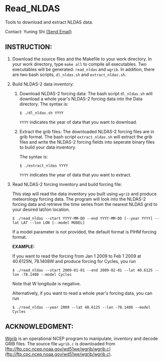 Read_NLDAS
==========

Tools to download and extract NLDAS data.

Contact: Yuning Shi [(Send Email)](mailto:yshi@psu.edu)


INSTRUCTION:
------------

1. Download the source files and the Makefile to your work directory. In your work directory, type `make all` to compile all executables. Two executables will be generated: `read_nldas` and `wgrib`. In addition, there are two bash scripts, `dl_nldas.sh` and `extract_nldas.sh`.

2. Build NLDAS-2 data inventory:
    1. Download NLDAS-2 forcing data:
        The bash script `dl_nldas.sh` will download a whole year's NLDAS-2 forcing data into the Data directory.
        The syntax is:
        
        ```
        $ ./dl_nldas.sh YYYY
        ```
        
        `YYYY` indicates the year of data that you want to download.
    
    2. Extract the grib files:
        The downloaded NLDAS-2 forcing files are in grib format. The bash script `extract_nldas.sh` will extract the grib files and write the NLDAS-2 forcing fields into seperate binary files to build your data inventory.
        
        The syntax is:
        
        ```
        $ ./extract_nldas YYYY
        ```
        
        `YYYY` indicates the year of data that you want to extract.

3. Read NLDAS-2 forcing inventory and build forcing file: 

    This step will read the data inventory you built using `wgrib` and produce meteorology forcing data.
    The program will look into the NLDAS-2 forcing data and retrieve the time series from the nearest NLDAS grid to your desired lat/lon location.
    
   ```
   $ ./read_nldas --start YYYY-MM-DD --end YYYY-MM-DD [--year YYYY] --lat LAT --lon LON [--model MODEL]
   ```
   
   If a model parameter is not provided, the default format is PIHM forcing format.

    **EXAMPLE:**
    
    If you want to read the forcing from Jan 1 2009 to Feb 1 2009 at 40.6125N, 78.1408W and produce forcing for Cycles, you run
    
    ```
    $ ./read_nldas --start 2009-01-01 --end 2009-02-01 --lat 40.6125 --lon -78.1408 --model Cycles
    ```
    
    Note that W longitude is negative.

    Alternatively, if you want to read a whole year's forcing data, you can run
    
    ```
    $ ./read_nldas --year 2009 --lat 40.6125 --lon -78.1408 --model Cycles
    ```

ACKNOWLEDGMENT:
---------------
[Wgrib](http://www.cpc.ncep.noaa.gov/products/wesley/wgrib.html) is an operational NCEP program to manipulate, inventory and decode GRIB files.
The source file `wgrib.c` is downloaded from [ftp://ftp.cpc.ncep.noaa.gov/wd51we/wgrib/wgrib.c](ftp://ftp.cpc.ncep.noaa.gov/wd51we/wgrib/wgrib.c).

